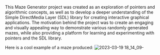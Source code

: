 This Maze Generator project was created as an exploration of pointers and algorithmic concepts, as well as to develop a deeper understanding of the Simple DirectMedia Layer (SDL) library for creating interactive graphical applications. The motivation behind the project was to create an engaging and visually appealing way to demonstrate various randomly generated mazes, while also providing a platform for learning and experimenting with pointers and the SDL library.

Here is a cool example of a maze produced: 
![2023-03-19 18_14_09-](https://user-images.githubusercontent.com/100173809/226215846-0ac249fc-4f25-45a6-8b04-bfd89f9f2f71.png)
